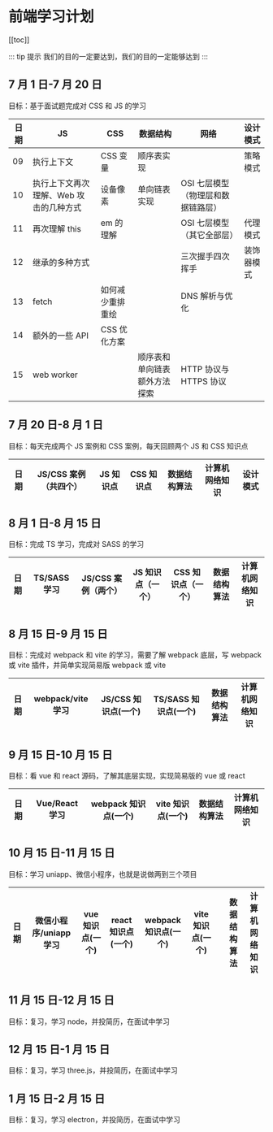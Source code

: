 # 前端学习计划

[[toc]]

::: tip 提示
我们的目的一定要达到，我们的目的一定能够达到
:::

## 7 月 1 日-7 月 20 日

目标：基于面试题完成对 CSS 和 JS 的学习

| 日期 | JS                                     | CSS              | 数据结构                     | 网络                               | 设计模式   |
| ---- | -------------------------------------- | ---------------- | ---------------------------- | ---------------------------------- | ---------- |
| 09   | 执行上下文                             | CSS 变量         | 顺序表实现                   |                                    | 策略模式   |
| 10   | 执行上下文再次理解、Web 攻击的几种方式 | 设备像素         | 单向链表实现                 | OSI 七层模型（物理层和数据链路层） |            |
| 11   | 再次理解 this                          | em 的理解        |                              | OSI 七层模型（其它全部层）         | 代理模式   |
| 12   | 继承的多种方式                         |                  |                              | 三次握手四次挥手                   | 装饰器模式 |
| 13   | fetch                                  | 如何减少重排重绘 |                              | DNS 解析与优化                     |            |
| 14   | 额外的一些 API                         | CSS 优化方案     |                              |                                    |            |
| 15   | web worker                             |                  | 顺序表和单向链表额外方法探索 | HTTP 协议与 HTTPS 协议             |            |

## 7 月 20 日-8 月 1 日

目标：每天完成两个 JS 案例和 CSS 案例，每天回顾两个 JS 和 CSS 知识点

| 日期 | JS/CSS 案例（共四个） | JS 知识点 | CSS 知识点 | 数据结构算法 | 计算机网络知识 | 设计模式 |
| ---- | --------------------- | --------- | ---------- | ------------ | -------------- | -------- |

## 8 月 1 日-8 月 15 日

目标：完成 TS 学习，完成对 SASS 的学习

| 日期 | TS/SASS 学习 | JS/CSS 案例（两个） | JS 知识点（一个） | CSS 知识点（一个） | 数据结构算法 | 计算机网络知识 |
| ---- | ------------ | ------------------- | ----------------- | ------------------ | ------------ | -------------- |

## 8 月 15 日-9 月 15 日

目标：完成对 webpack 和 vite 的学习，需要了解 webpack 底层，写 webpack 或 vite 插件，并简单实现简易版 webpack 或 vite

| 日期 | webpack/vite 学习 | JS/CSS 知识点(一个) | TS/SASS 知识点(一个) | 数据结构算法 | 计算机网络知识 |
| ---- | ----------------- | ------------------- | -------------------- | ------------ | -------------- |

## 9 月 15 日-10 月 15 日

目标：看 vue 和 react 源码，了解其底层实现，实现简易版的 vue 或 react

| 日期 | Vue/React 学习 | webpack 知识点(一个) | vite 知识点(一个) | 数据结构算法 | 计算机网络知识 |
| ---- | -------------- | -------------------- | ----------------- | ------------ | -------------- |

## 10 月 15 日-11 月 15 日

目标：学习 uniapp、微信小程序，也就是说做两到三个项目

| 日期 | 微信小程序/uniapp 学习 | vue 知识点(一个) | react 知识点(一个) | webpack 知识点(一个) | vite 知识点(一个) |     | 数据结构算法 | 计算机网络知识 |
| ---- | ---------------------- | ---------------- | ------------------ | -------------------- | ----------------- | --- | ------------ | -------------- |

## 11 月 15 日-12 月 15 日

目标：复习，学习 node，并投简历，在面试中学习

## 12 月 15 日-1 月 15 日

目标：复习，学习 three.js，并投简历，在面试中学习

## 1 月 15 日-2 月 15 日

目标：复习，学习 electron，并投简历，在面试中学习

